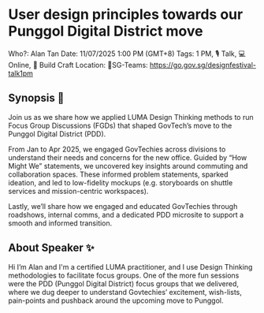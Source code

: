 # User design principles towards our Punggol Digital District move

Who?: Alan Tan
Date: 11/07/2025 1:00 PM (GMT+8)
Tags: 1 PM, 🎙️ Talk, 💻 Online, 🔨 Build Craft
Location: 📍SG-Teams: https://go.gov.sg/designfestival-talk1pm

## Synopsis 📝

Join us as we share how we applied LUMA Design Thinking methods to run Focus Group Discussions (FGDs) that shaped GovTech’s move to the Punggol Digital District (PDD).

From Jan to Apr 2025, we engaged GovTechies across divisions to understand their needs and concerns for the new office. Guided by “How Might We” statements, we uncovered key insights around commuting and collaboration spaces. These informed problem statements, sparked ideation, and led to low-fidelity mockups (e.g. storyboards on shuttle services and mission-centric workspaces).

Lastly, we’ll share how we engaged and educated GovTechies through roadshows, internal comms, and a dedicated PDD microsite to support a smooth and informed transition.

## About Speaker ✨

Hi I’m Alan and I'm a certified LUMA practitioner, and I use Design Thinking methodologies to facilitate focus groups. One of the more fun sessions were the PDD (Punggol Digital District) focus groups that we delivered, where we dug deeper to understand Govtechies’ excitement, wish-lists, pain-points and pushback around the upcoming move to Punggol.